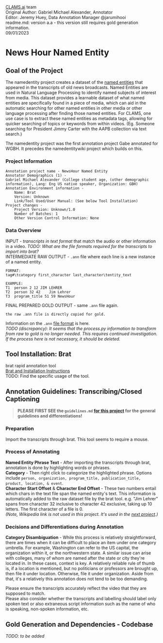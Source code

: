 [CLAMS.ai](https://clams.ai/) team  
Original Author: Gabriel Michael Alexander, Annotator  
Editor: Jeremy Huey, Data Annotation Manager @jarumihooi  
readme.md: version a.a - this version still requires gold generation information.   
09/01/2023  
# News Hour Named Entity

## Goal of the Project
The namedentity project creates a dataset of the [named entities](https://www.techtarget.com/searchbusinessanalytics/definition/named-entity#:~:text=In%20data%20mining%2C%20a%20named,phone%20numbers%2C%20companies%20and%20addresses.) 
that appeared in the transcripts of old news broadcasts. Named Entities are used in Natural Language Processing to identify named subjects of interest from media. 
This dataset provides a learnable dataset of what named entities  are specifically found in a piece of media, which can aid in the automatic searching for other named entities in other media or other language processing after finding those named entities.
For CLAMS, one use case is to extract these named entities as metadata tags, allowing for quicker searching of topics or keywords from within videos. (Eg. Someone searching for President Jimmy Carter with the AAPB collection via text search.)  
  
The namedentity project was the first annotation project Gabe annotated for WGBH. It precedes the namedentitywiki project which builds on this.  
    

### Project Information
```
Annotation project name - NewsHour Named Entity
Annotator Demographics (1) -  
Gabriel Michael Alexander (College student age, (other demographic information), Lang: Eng US native speaker, Organization: GBH)  
Annotation Environment information -    
    Name: Brat  
    Version: Unknown  
    Link/Tool Used/User Manual: (See below Tool Installation)  
Project changes -  
    Project Version: Unknown/1.0  
    Number of Batches: 1
    Other Version Control Information: None
```

### Data Overview
INPUT - _transcripts in text format_ that match the audio or other information in a video. _TODO: What are the file formats required for the transcripts to import into brat?_  
INTERMEDIATE RAW OUTPUT - `.ann` file where each line is a new instance of a named entity. 
```
FORMAT:
tag#\tcategory first_character last_character\tentity_text
```
```
EXAMPLE:
T1	person 2 12	JIM LEHRER
T2	person 32 42	Jim Lehrer
T3	program_title 51 59	NewsHour
```
FINAL PREPARED GOLD OUTPUT - same `.ann` file again.  
```
the raw .ann file is directly copied for gold.
```
Information on the `.ann` [file format](https://brat.nlplab.org/standoff.html) is here.  
 _TODO (discrepancy): It seems that the process.py information to transform from raw to gold is no longer needed. This requires continued investigation. If the process here is not necessary, it should be deleted._

## Tool Installation: Brat
brat rapid annotation tool    
[Brat and Installation Instructions](https://brat.nlplab.org/index.html)   
TODO: Find the specific usage of the tool.  

## Annotation Guidelines: Transcribing/Closed Captioning
> **PLEASE FIRST SEE the `guidelines.md` [for this project](https://github.com/clamsproject/aapb-annotations/blob/main/newshour-namedentity/guidelines.md) for the general guidelines and differentiations!**
### Preparation
Import the transcripts through brat. This tool seems to require a mouse.  
### Process of Annotating
**Named Entity Phrase Text** - After importing the transcripts through brat, annotation is done by highlighting words or phrases.  
**Category** - Then right click to categorize the highlighted phrase. 
Options include `person, organization, program_title, publication_title, product, location, & event`.  
**Character Start Offset** & **Character End Offset** - These two numbers entail which chars in the text file span the named entity's text. 
This information is automatically added to the raw dataset file by the brat tool. 
e.g. "Jim Lehrer" spans from character 32 inclusive to character 42 exclusive, taking up 10 letters. The first character of a file is 0.    
_(Note, Wikipedia link is not used in this project. It's used in the [next project](https://github.com/clamsproject/aapb-annotations/tree/main/newshour-namedentity-wikipedialink).)_

### Decisions and Differentiations during Annotation
**Category Disambiguation** - While this process is relatively straightforward, there are times when it can be difficult to place an item under one category umbrella. 
For example, Washington can refer to the US capital, the organization within it, or the northwestern state. 
A similar issue can arise with colleges, many of whom are named after the state or city they're located in. In these cases, context is key. 
A relatively reliable rule of thumb is, if a location is mentioned, but no politicians or professors are brought up, then file it under location. Otherwise, file it under organization. 
Aside from that, it's a relatively this annotation does not tend to be too demanding.  

Please ensure the transcripts accurately reflect the video that they are supposed to match.  
Please also consider whether the transcripts and labelling should label only spoken text or also extraneous script information such as the name of who is speaking, non-spoken information, etc. 

## Gold Generation and Dependencies - Codebase
_TODO: to be added_